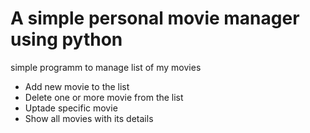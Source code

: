 # A simple personal movie manager using python
simple programm to manage list of my movies 
- Add new movie to the list
- Delete one or more movie from the list
- Uptade specific movie
- Show all movies with its details
